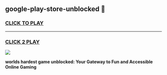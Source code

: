 
## google-play-store-unblocked 👋
<h3>
<a href="https://premium.freeplayer.one?title=google-play-store-unblocked&ref=14F">CLICK TO PLAY</a></h3>
<hr>

<h3>
<a href="https://premium.freeplayer.one?title=google-play-store-unblocked&ref=14F">CLICK 2 PLAY</a>
  
</h3>

<a href="https://premium.freeplayer.one?title=google-play-store-unblocked&ref=12F/"><img src="https://clearcache.store/games.png"></a>


**worlds hardest game unblocked: Your Gateway to Fun and Accessible Online Gaming**
